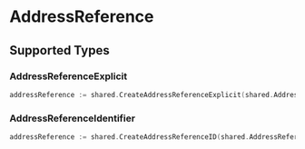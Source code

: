# AddressReference


## Supported Types

### AddressReferenceExplicit

```go
addressReference := shared.CreateAddressReferenceExplicit(shared.AddressReferenceExplicit{/* values here */})
```

### AddressReferenceIdentifier

```go
addressReference := shared.CreateAddressReferenceID(shared.AddressReferenceIdentifier{/* values here */})
```

